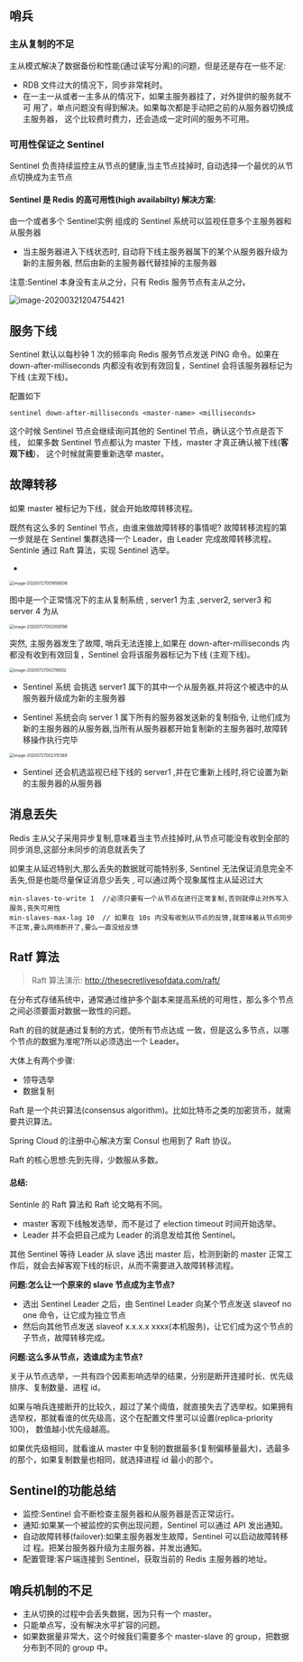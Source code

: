 ## 哨兵

### 主从复制的不足

主从模式解决了数据备份和性能(通过读写分离)的问题，但是还是存在一些不足:

- RDB 文件过大的情况下，同步非常耗时。
- 在一主一从或者一主多从的情况下，如果主服务器挂了，对外提供的服务就不可 用了，单点问题没有得到解决。如果每次都是手动把之前的从服务器切换成主服务器， 这个比较费时费力，还会造成一定时间的服务不可用。

### 可用性保证之 Sentinel

Sentinel 负责持续监控主从节点的健康,当主节点挂掉时, 自动选择一个最优的从节点切换成为主节点

#### Sentinel 是 Redis 的高可用性(high availabilty) 解决方案:

由一个或者多个 Sentinel实例 组成的 Sentinel 系统可以监视任意多个主服务器和从服务器

- 当主服务器进入下线状态时, 自动将下线主服务器属下的某个从服务器升级为新的主服务器, 然后由新的主服务器代替挂掉的主服务器

注意:Sentinel 本身没有主从之分，只有 Redis 服务节点有主从之分。

![image-20200321204754421](../../../assets/image-20200321204754421.png)

## 服务下线

Sentinel 默认以每秒钟 1 次的频率向 Redis 服务节点发送 PING 命令。如果在 down-after-milliseconds 内都没有收到有效回复，Sentinel 会将该服务器标记为下线 (主观下线)。

配置如下

```\# sentinel.conf
sentinel down-after-milliseconds <master-name> <milliseconds>
```

这个时候 Sentinel 节点会继续询问其他的 Sentinel 节点，确认这个节点是否下线， 如果多数 Sentinel 节点都认为 master 下线，master 才真正确认被下线(**客观下线**)， 这个时候就需要重新选举 master。

## 故障转移

如果 master 被标记为下线，就会开始故障转移流程。

既然有这么多的 Sentinel 节点，由谁来做故障转移的事情呢? 故障转移流程的第一步就是在 Sentinel 集群选择一个 Leader，由 Leader 完成故障转移流程。Sentinle 通过 Raft 算法，实现 Sentinel 选举。



- 

<img src="../../../assets/image-20200727001858008.png" alt="image-20200727001858008" style="zoom:50%;" />

图中是一个正常情况下的主从复制系统 , server1 为主 ,server2, server3 和 server 4 为从

<img src="../../../assets/image-20200727002008198.png" alt="image-20200727002008198" style="zoom:50%;" />

突然, 主服务器发生了故障, 哨兵无法连接上,如果在 down-after-milliseconds 内都没有收到有效回复，Sentinel 会将该服务器标记为下线 (主观下线)。

<img src="../../../assets/image-20200727002116502.png" alt="image-20200727002116502" style="zoom:50%;" />

-  Sentinel 系统 会挑选 server1 属下的其中一个从服务器,并将这个被选中的从服务器升级成为新的主服务器

- Sentinel 系统会向 server 1 属下所有的服务器发送新的复制指令, 让他们成为新的主服务器的从服务器,当所有从服务器都开始复制新的主服务器时,故障转移操作执行完毕



<img src="../../../assets/image-20200727002315369.png" alt="image-20200727002315369" style="zoom:50%;" />

- Sentinel 还会机选监视已经下线的 server1 ,并在它重新上线时,将它设置为新的主服务器的从服务器

## 消息丢失

Redis 主从父子采用异步复制,意味着当主节点挂掉时,从节点可能没有收到全部的同步消息,这部分未同步的消息就丢失了

如果主从延迟特别大,那么丢失的数据就可能特别多, Sentinel 无法保证消息完全不丢失,但是也能尽量保证消息少丢失 , 可以通过两个现象属性主从延迟过大

```
min-slaves-to-write 1  //必须只要有一个从节点在进行正常复制,否则就停止对外写入服务,丧失可用性
min-slaves-max-lag 10  // 如果在 10s 内没有收到从节点的反馈,就意味着从节点同步不正常,要么网络断开了,要么一直没给反馈
```



## Ratf 算法

>  Raft 算法演示: http://thesecretlivesofdata.com/raft/

在分布式存储系统中，通常通过维护多个副本来提高系统的可用性，那么多个节点 之间必须要面对数据一致性的问题。

Raft 的目的就是通过复制的方式，使所有节点达成 一致，但是这么多节点，以哪个节点的数据为准呢?所以必须选出一个 Leader。

大体上有两个步骤:

- 领导选举
- 数据复制

Raft 是一个共识算法(consensus algorithm)。比如比特币之类的加密货币，就需要共识算法。

Spring Cloud 的注册中心解决方案 Consul 也用到了 Raft 协议。

Raft 的核心思想:先到先得，少数服从多数。

#### 总结:

Sentinle 的 Raft 算法和 Raft 论文略有不同。

- master 客观下线触发选举，而不是过了 election timeout 时间开始选举。 
- Leader 并不会把自己成为 Leader 的消息发给其他 Sentinel。

其他 Sentinel 等待 Leader 从 slave 选出 master 后，检测到新的 master 正常工作后，就会去掉客观下线的标识，从而不需要进入故障转移流程。

**问题:怎么让一个原来的 slave 节点成为主节点?**

- 选出 Sentinel Leader 之后，由 Sentinel Leader 向某个节点发送 slaveof no one 命令，让它成为独立节点
- 然后向其他节点发送 slaveof x.x.x.x xxxx(本机服务)，让它们成为这个节点的 子节点，故障转移完成。

**问题:这么多从节点，选谁成为主节点?**

关于从节点选举，一共有四个因素影响选举的结果，分别是断开连接时长、优先级 排序、复制数量、进程 id。

如果与哨兵连接断开的比较久，超过了某个阈值，就直接失去了选举权。如果拥有 选举权，那就看谁的优先级高，这个在配置文件里可以设置(replica-priority 100)， 数值越小优先级越高。

如果优先级相同，就看谁从 master 中复制的数据最多(复制偏移量最大)，选最多 的那个，如果复制数量也相同，就选择进程 id 最小的那个。

## Sentinel的功能总结

- 监控:Sentinel 会不断检查主服务器和从服务器是否正常运行。
- 通知:如果某一个被监控的实例出现问题，Sentinel 可以通过 API 发出通知。
- 自动故障转移(failover):如果主服务器发生故障，Sentinel 可以启动故障转移过 程。把某台服务器升级为主服务器，并发出通知。
- 配置管理:客户端连接到 Sentinel，获取当前的 Redis 主服务器的地址。

## 哨兵机制的不足

- 主从切换的过程中会丢失数据，因为只有一个 master。
- 只能单点写，没有解决水平扩容的问题。
- 如果数据量非常大，这个时候我们需要多个 master-slave 的 group，把数据分布到不同的 group 中。

